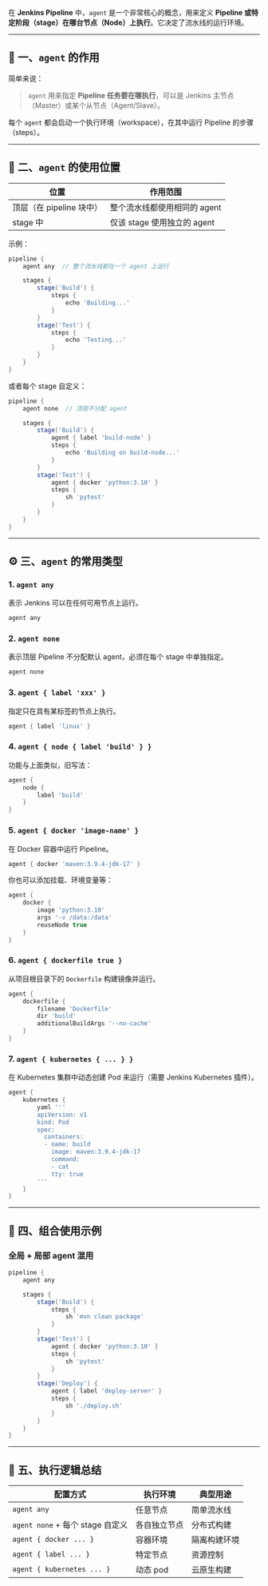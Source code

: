 在 **Jenkins Pipeline** 中，`agent` 是一个非常核心的概念，用来定义 **Pipeline 或特定阶段（stage）在哪台节点（Node）上执行**。它决定了流水线的运行环境。

------

## 🧩 一、`agent` 的作用

简单来说：

> `agent` 用来指定 **Pipeline 任务要在哪执行**，可以是 Jenkins 主节点（Master）或某个从节点（Agent/Slave）。

每个 `agent` 都会启动一个执行环境（workspace），在其中运行 Pipeline 的步骤（steps）。

------

## 🧱 二、`agent` 的使用位置

| 位置                     | 作用范围                     |
| ------------------------ | ---------------------------- |
| 顶层（在 pipeline 块中） | 整个流水线都使用相同的 agent |
| stage 中                 | 仅该 stage 使用独立的 agent  |

示例：

```groovy
pipeline {
    agent any  // 整个流水线都在一个 agent 上运行

    stages {
        stage('Build') {
            steps {
                echo 'Building...'
            }
        }
        stage('Test') {
            steps {
                echo 'Testing...'
            }
        }
    }
}
```

或者每个 stage 自定义：

```groovy
pipeline {
    agent none  // 顶层不分配 agent

    stages {
        stage('Build') {
            agent { label 'build-node' }
            steps {
                echo 'Building on build-node...'
            }
        }
        stage('Test') {
            agent { docker 'python:3.10' }
            steps {
                sh 'pytest'
            }
        }
    }
}
```

------

## ⚙️ 三、`agent` 的常用类型

### 1. `agent any`

表示 Jenkins 可以在任何可用节点上运行。

```groovy
agent any
```

### 2. `agent none`

表示顶层 Pipeline 不分配默认 agent，必须在每个 stage 中单独指定。

```groovy
agent none
```

### 3. `agent { label 'xxx' }`

指定只在具有某标签的节点上执行。

```groovy
agent { label 'linux' }
```

### 4. `agent { node { label 'build' } }`

功能与上面类似，旧写法：

```groovy
agent {
    node {
        label 'build'
    }
}
```

### 5. `agent { docker 'image-name' }`

在 Docker 容器中运行 Pipeline。

```groovy
agent { docker 'maven:3.9.4-jdk-17' }
```

你也可以添加挂载、环境变量等：

```groovy
agent {
    docker {
        image 'python:3.10'
        args '-v /data:/data'
        reuseNode true
    }
}
```

### 6. `agent { dockerfile true }`

从项目根目录下的 `Dockerfile` 构建镜像并运行。

```groovy
agent {
    dockerfile {
        filename 'Dockerfile'
        dir 'build'
        additionalBuildArgs '--no-cache'
    }
}
```

### 7. `agent { kubernetes { ... } }`

在 Kubernetes 集群中动态创建 Pod 来运行（需要 Jenkins Kubernetes 插件）。

```groovy
agent {
    kubernetes {
        yaml '''
        apiVersion: v1
        kind: Pod
        spec:
          containers:
          - name: build
            image: maven:3.9.4-jdk-17
            command:
            - cat
            tty: true
        '''
    }
}
```

------

## 🧠 四、组合使用示例

### 全局 + 局部 agent 混用

```groovy
pipeline {
    agent any

    stages {
        stage('Build') {
            steps {
                sh 'mvn clean package'
            }
        }
        stage('Test') {
            agent { docker 'python:3.10' }
            steps {
                sh 'pytest'
            }
        }
        stage('Deploy') {
            agent { label 'deploy-server' }
            steps {
                sh './deploy.sh'
            }
        }
    }
}
```

------

## 📘 五、执行逻辑总结

| 配置方式                         | 执行环境     | 典型用途     |
| -------------------------------- | ------------ | ------------ |
| `agent any`                      | 任意节点     | 简单流水线   |
| `agent none` + 每个 stage 自定义 | 各自独立节点 | 分布式构建   |
| `agent { docker ... }`           | 容器环境     | 隔离构建环境 |
| `agent { label ... }`            | 特定节点     | 资源控制     |
| `agent { kubernetes ... }`       | 动态 pod     | 云原生构建   |

